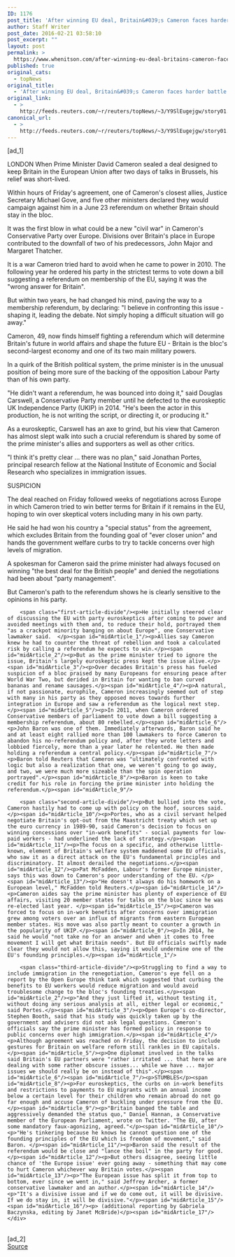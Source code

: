 ```yaml
---
ID: 1176
post_title: 'After winning EU deal, Britain&#039;s Cameron faces harder battle'
author: Staff Writer
post_date: 2016-02-21 03:58:10
post_excerpt: ""
layout: post
permalink: >
  https://www.whenitson.com/after-winning-eu-deal-britains-cameron-faces-harder-battle/
published: true
original_cats:
  - topNews
original_title:
  - 'After winning EU deal, Britain&#039;s Cameron faces harder battle'
original_link:
  - >
    http://feeds.reuters.com/~r/reuters/topNews/~3/Y9SlEugejgw/story01.htm
canonical_url:
  - >
    http://feeds.reuters.com/~r/reuters/topNews/~3/Y9SlEugejgw/story01.htm
---
```

 [ad_1]
<br><div id="articleText">
<span id="midArticle_start"/>

<span id="midArticle_0"/><span class="focusParagraph" readability="4"><p><span class="articleLocation">LONDON</span> When Prime Minister David Cameron sealed a deal designed to keep Britain in the European Union after two days of talks in Brussels, his relief was short-lived. </p></span><span id="midArticle_1"/><p>Within hours of Friday's agreement, one of Cameron's closest allies, Justice Secretary Michael Gove, and five other ministers declared they would campaign against him in a June 23 referendum on whether Britain should stay in the bloc.</p><span id="midArticle_2"/><p>It was the first blow in what could be a new "civil war" in Cameron's Conservative Party over Europe. Divisions over Britain's place in Europe contributed to the downfall of two of his predecessors, John Major and Margaret Thatcher.</p><span id="midArticle_3"/><p>It is a war Cameron tried hard to avoid when he came to power in 2010. The following year he ordered his party in the strictest terms to vote down a bill suggesting a referendum on membership of the EU, saying it was the "wrong answer for Britain".</p><span id="midArticle_4"/><p>But within two years, he had changed his mind, paving the way to a membership referendum, by declaring: "I believe in confronting this issue - shaping it, leading the debate. Not simply hoping a difficult situation will go away."     </p><span id="midArticle_5"/><p>Cameron, 49, now finds himself fighting a referendum which will determine Britain's future in world affairs and shape the future EU - Britain is the bloc's second-largest economy and one of its two main military powers.</p><span id="midArticle_6"/><p>In a quirk of the British political system, the prime minister is in the unusual position of being more sure of the backing of the opposition Labour Party than of his own party.</p><span id="midArticle_7"/><p>"He didn't want a referendum, he was bounced into doing it,"  said Douglas Carswell, a Conservative Party member until he defected to the euroskeptic UK Independence Party (UKIP) in 2014. "He's been the actor in this production, he is not writing the script, or directing it, or producing it."</p><span id="midArticle_8"/><p>As a euroskeptic, Carswell has an axe to grind, but his view that Cameron has almost slept walk into such a crucial referendum is shared by some of the prime minister's allies and supporters as well as other critics.   </p><span id="midArticle_9"/><p>"I think it's pretty clear ... there was no plan," said Jonathan Portes, principal research fellow at the National Institute of Economic and Social Research who specializes in immigration issues.</p><span id="midArticle_10"/><span id="midArticle_11"/><p>SUSPICION</p><span id="midArticle_12"/><p>The deal reached on Friday followed weeks of negotiations across Europe in which Cameron tried to win better terms for Britain if it remains in the EU, hoping to win over skeptical voters including many in his own party.</p><span id="midArticle_13"/><p>He said he had won his country a "special status" from the agreement, which excludes Britain from the founding goal of "ever closer union" and hands the government welfare curbs to try to tackle concerns over high levels of migration. </p><span id="midArticle_14"/><p>A spokesman for Cameron said the prime minister had always focused on winning "the best deal for the British people" and denied the negotiations had been about "party management".</p><span id="midArticle_15"/><p>But Cameron's path to the referendum shows he is clearly sensitive to the opinions in his party.</p><span id="midArticle_0"/>
        
        <span class="first-article-divide"/><p>He initially steered clear of discussing the EU with party euroskeptics after coming to power and avoided meetings with them and, to reduce their hold, portrayed them "as a crackpot minority banging on about Europe", one Conservative lawmaker said.  </p><span id="midArticle_1"/><p>Allies say Cameron knew he had to counter the threat of rebellion and took a calculated risk by calling a referendum he expects to win.</p><span id="midArticle_2"/><p>But as the prime minister tried to ignore the issue, Britain's largely euroskeptic press kept the issue alive.</p><span id="midArticle_3"/><p>Over decades Britain's press has fueled suspicion of a bloc praised by many Europeans for ensuring peace after World War Two, but derided in Britain for wanting to ban curved bananas and rename sausages.</p><span id="midArticle_4"/><p>A natural, if not passionate, europhile, Cameron increasingly seemed out of step with many in his party as they opposed moves towards further integration in Europe and saw a referendum as the logical next step.</p><span id="midArticle_5"/><p>In 2011, when Cameron ordered Conservative members of parliament to vote down a bill suggesting a membership referendum, about 80 rebelled.</p><span id="midArticle_6"/><p>John Baron was one of them. Immediately afterwards, Baron said he and at least eight rallied more than 100 lawmakers to force Cameron to abandon his no-referendum policy and, after they wrote letters and lobbied fiercely, more than a year later he relented. He then made holding a referendum a central policy.</p><span id="midArticle_7"/><p>Baron told Reuters that Cameron was "ultimately confronted with logic but also a realization that one, we weren't going to go away, and two, we were much more sizeable than the spin operation portrayed".</p><span id="midArticle_8"/><p>Baron is keen to take credit for his role in forcing the prime minister into holding the referendum.</p><span id="midArticle_9"/>
        
        <span class="second-article-divide"/><p>But bullied into the vote, Cameron hastily had to come up with policy on the hoof, sources said.</p><span id="midArticle_10"/><p>Portes, who as a civil servant helped negotiate Britain's opt-out from the Maastricht treaty which set up the euro currency in 1989-90, said Cameron's decision to focus on winning concessions over "in-work benefits" - social payments for low-paid workers - had underlined the lack of strategy.</p><span id="midArticle_11"/><p>The focus on a specific, and otherwise little-known, element of Britain's welfare system maddened some EU officials, who saw it as a direct attack on the EU's fundamental principles and discriminatory. It almost derailed the negotiations.</p><span id="midArticle_12"/><p>Pat McFadden, Labour's former Europe minister, says this was down to Cameron's poor understanding of the EU. </p><span id="midArticle_13"/><p>"He doesn't always do his homework on a European level," McFadden told Reuters.</p><span id="midArticle_14"/><p>Cameron aides say the prime minister has plenty of experience of EU affairs, visiting 20 member states for talks on the bloc since he was re-elected last year. </p><span id="midArticle_15"/><p>Cameron was forced to focus on in-work benefits after concerns over immigration grew among voters over an influx of migrants from eastern European member states. His move was also partly meant to counter a growth in the popularity of UKIP.</p><span id="midArticle_0"/><p>In 2014, he said he would "not take no for an answer and when it comes to free movement I will get what Britain needs". But EU officials swiftly made clear they would not allow this, saying it would undermine one of the EU's founding principles.</p><span id="midArticle_1"/>
        
        <span class="third-article-divide"/><p>Struggling to find a way to include immigration in the renegotiation, Cameron's eye fell on a report by the Open Europe think tank which suggested that curbing the benefits to EU workers would reduce migration and would avoid troublesome change to the bloc's founding treaties.</p><span id="midArticle_2"/><p>"And they just lifted it, without testing it, without doing any serious analysis at all, either legal or economic," said Portes.</p><span id="midArticle_3"/><p>Open Europe's co-director, Stephen Booth, said that his study was quickly taken up by the government and advisers did not ask legal questions. Cameron's officials say the prime minister has formed policy in response to public concerns over high immigration.</p><span id="midArticle_4"/><p>Although agreement was reached on Friday, the decision to include gestures for Britain on welfare reform still rankles in EU capitals.</p><span id="midArticle_5"/><p>One diplomat involved in the talks said Britain's EU partners were "rather irritated ... that here we are dealing with some rather obscure issues... while we have ... major issues we should really be on instead of this".</p><span id="midArticle_6"/><span id="midArticle_7"/><p>STUMBLES</p><span id="midArticle_8"/><p>For euroskeptics, the curbs on in-work benefits and restrictions to payments to EU migrants with an annual income below a certain level for their children who remain abroad do not go far enough and accuse Cameron of buckling under pressure from the EU.</p><span id="midArticle_9"/><p>"Britain banged the table and aggressively demanded the status quo," Daniel Hannan, a Conservative member of the European Parliament, wrote on Twitter. "The EU, after some mandatory faux-agonizing, agreed."</p><span id="midArticle_10"/><p>"He's tinkering because he knows he cannot question one of the founding principles of the EU which is freedom of movement," said Baron. </p><span id="midArticle_11"/><p>Baron said the result of the referendum would be close and "lance the boil" in the party for good.</p><span id="midArticle_12"/><p>But others disagree, seeing little chance of 'the Europe issue' ever going away - something that may come to hurt Cameron whichever way Britain votes.</p><span id="midArticle_13"/><p>"The European issue has split it from top to bottom, ever since we went in," said Jeffrey Archer, a former conservative lawmaker and an author.</p><span id="midArticle_14"/><p>"It's a divisive issue and if we do come out, it will be divisive. If we do stay in, it will be divisive."</p><span id="midArticle_15"/><span id="midArticle_16"/><p> (additional reporting by Gabriela Baczynska, editing by Janet McBride)</p><span id="midArticle_17"/></div>
<br>[ad_2]
<br><a href="http://feeds.reuters.com/~r/reuters/topNews/~3/Y9SlEugejgw/story01.htm">Source </a>